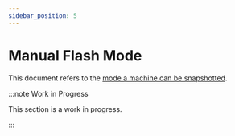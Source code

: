 ```yaml
---
sidebar_position: 5
---
```


# Manual Flash Mode

This document refers to the [mode a machine can be snapshotted](../resources/machines.mdx#manual).

:::note Work in Progress

This section is a work in progress.

:::
